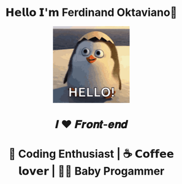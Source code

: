 <div align='center' >
<h1 align='center'> 𝗛𝗲𝗹𝗹𝗼 𝗜'𝗺 Ferdinand Oktaviano👋</h1>
<img align='center' src='hello-madagascar-penguin-7pernnlu5b6aad3y.gif' width='200"'>
  <h1>  𝑰 ❤️ 𝑭𝒓𝒐𝒏𝒕-𝒆𝒏𝒅  </h1>
  <h1> 🖖 Coding Enthusiast | ☕️ 𝗖𝗼𝗳𝗳𝗲𝗲 𝗹𝗼𝘃𝗲𝗿 | 👶🏻 Baby Progammer </h1>


</div>
